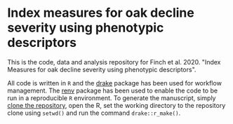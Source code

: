 # Index measures for oak decline severity using phenotypic descriptors

This is the code, data and analysis repository for Finch et al. 2020. "Index Measures for oak decline severity using phenotypic descriptors".

All code is written in `R` and the [drake](https://docs.ropensci.org/drake/) package has been used for workflow management.
The [renv](https://github.com/rstudio/renv) package has been used to enable the code to be run in a reproducible `R` environment.
To generate the manuscript, simply [clone the repository](https://git-scm.com/book/en/v2/Git-Basics-Getting-a-Git-Repository), open the R, set the working directory to the repository clone using `setwd()` and run the command `drake::r_make()`.
